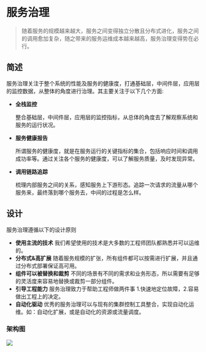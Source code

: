 # 服务治理

> 随着服务的规模越来越大，服务之间变得独立分散且分布式进化，服务之间的调用愈加复杂，随之带来的服务运维成本越来越高，服务治理变得势在必行。

## 简述

服务治理关注于整个系统的性能及服务的健康度，打通基础层，中间件层，应用层的监控数据，从整体的角度进行治理。其主要关注于以下几个方面:

- **全栈监控**

  整合基础层，中间件层，应用层的监控指标，从总体的角度去了解观察系统和服务的运行状况。

- **服务健康报告**

  所谓服务的健康度，就是在服务运行的关键指标的集合，包括响应时间和调用成功率等。通过关注各个服务的健康度，可以了解服务质量，及时发现异常。

- **调用链路追踪**

  梳理内部服务之间的关系，感知服务上下游形态。追踪一次请求的流量从哪个服务来，最终落到哪个服务去，中间的过程是怎么样。

## 设计

服务治理遵循以下的设计原则

- **使用主流的技术**  我们希望使用的技术是大多数的工程师团队都熟悉并可以运维的。
- **分布式&高扩展**  随着服务规模的扩张，所有组件都可以按需进行扩展，并且通过分布式部署保证高可用。
- **组件可以被替换和裁剪**  不同的场景有不同的需求和业务形态，所以需要有足够的灵活度来容易地替换或裁剪一部分组件。
- **引导工程能力**  服务治理致力于帮助工程师做两件事 1.快速地定位故障，2.容易做出工程上的决定。
- **自动化驱动**  优秀的服务治理可以与现有的集群控制工具整合，实现自动化运维。如：自动化扩展，或是自动化的资源或流量调度。

### 架构图

![](http://www.processon.com/chart_image/597fec9de4b03afe82641eca.png)

